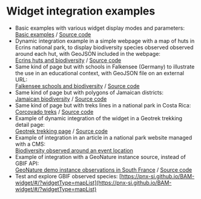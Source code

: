 # Widget integration examples

- Basic examples with various widget display modes and parameters:  
  [Basic examples](https://pnx-si.github.io/BAM-widget/docs/examples/basic-examples.html) / [Source code](/docs/examples/basic-examples.html)
- Dynamic integration example in a simple webpage with a map of huts in Ecrins national park, to display biodiversity species observed observed around each hut, with GeoJSON included in the webpage:  
  [Ecrins huts and biodiversity](https://pnx-si.github.io/BAM-widget/docs/examples/huts-biodiversity.html) / [Source code](/docs/examples/huts-biodiversity.html)
- Same kind of page but with schools in Falkensee (Germany) to illustrate the use in an educational context, with GeoJSON file on an external URL:  
  [Falkensee schools and biodiversity](https://pnx-si.github.io/BAM-widget/docs/examples/falkensee-schools-biodiversity.html) / [Source code](/docs/examples/falkensee-schools-biodiversity.html)
- Same kind of page but with polygons of Jamaican districts:  
  [Jamaican biodiversity](https://pnx-si.github.io/BAM-widget/docs/examples/jamaican-biodiversity.html) / [Source code](/docs/examples/jamaican-biodiversity.html)
- Same kind of page but with treks lines in a national park in Costa Rica:  
  [Corcovado treks](https://pnx-si.github.io/BAM-widget/docs/examples/corcovado-treks.html) / [Source code](/docs/examples/corcovado-treks.html)
- Example of dynamic integration of the widget in a Geotrek trekking detail page:  
  [Geotrek trekking page](https://gtr3demo.ecrins-parcnational.fr/trek/2-Col-de-Font-Froide) / [Source code](https://github.com/PnX-SI/BAM-widget/blob/main/docs/examples/geotrek-detail-page.html)
- Example of integration in an article in a national park website managed with a CMS:   
  [Biodiversity observed around an event location](https://www.ecrins-parcnational.fr/actualite/retour-premieres-rencontres-nationales-geonature)
- Example of integration with a GeoNature instance source, instead of GBIF API:  
  [GeoNature demo instance observations in South France](https://pnx-si.github.io/BAM-widget/docs/examples/geonature-demo-widget.html) / [Source code](/docs/examples/geonature-demo-widget.html)
- Test and explore GBIF observed species: [https://pnx-si.github.io/BAM-widget/#/?widgetType=mapList](https://pnx-si.github.io/BAM-widget/#/?widgetType=mapList)
